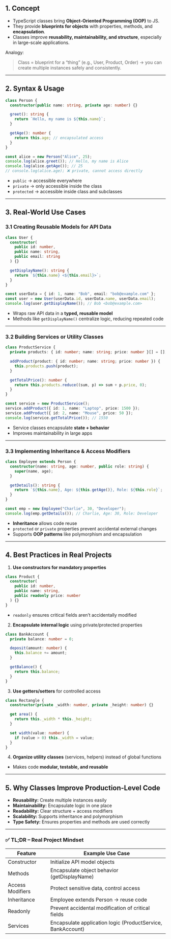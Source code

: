 ## 1. **Concept**

* TypeScript classes bring **Object-Oriented Programming (OOP)** to JS.
* They provide **blueprints for objects** with properties, methods, and **encapsulation**.
* Classes improve **reusability, maintainability, and structure**, especially in large-scale applications.

Analogy:

> Class = blueprint for a “thing” (e.g., User, Product, Order) → you can create multiple instances safely and consistently.

---

## 2. **Syntax & Usage**

```ts
class Person {
  constructor(public name: string, private age: number) {}

  greet(): string {
    return `Hello, my name is ${this.name}`;
  }

  getAge(): number {
    return this.age; // encapsulated access
  }
}

const alice = new Person("Alice", 25);
console.log(alice.greet()); // Hello, my name is Alice
console.log(alice.getAge()); // 25
// console.log(alice.age); ❌ private, cannot access directly
```

* `public` → accessible everywhere
* `private` → only accessible inside the class
* `protected` → accessible inside class and subclasses

---

## 3. **Real-World Use Cases**

### 3.1 Creating Reusable Models for API Data

```ts
class User {
  constructor(
    public id: number,
    public name: string,
    public email: string
  ) {}

  getDisplayName(): string {
    return `${this.name} <${this.email}>`;
  }
}

const userData = { id: 1, name: "Bob", email: "bob@example.com" };
const user = new User(userData.id, userData.name, userData.email);
console.log(user.getDisplayName()); // Bob <bob@example.com>
```

* Wraps raw API data in a **typed, reusable model**
* Methods like `getDisplayName()` centralize logic, reducing repeated code

---

### 3.2 Building Services or Utility Classes

```ts
class ProductService {
  private products: { id: number; name: string; price: number }[] = [];

  addProduct(product: { id: number; name: string; price: number }) {
    this.products.push(product);
  }

  getTotalPrice(): number {
    return this.products.reduce((sum, p) => sum + p.price, 0);
  }
}

const service = new ProductService();
service.addProduct({ id: 1, name: "Laptop", price: 1500 });
service.addProduct({ id: 2, name: "Mouse", price: 50 });
console.log(service.getTotalPrice()); // 1550
```

* Service classes encapsulate **state + behavior**
* Improves maintainability in large apps

---

### 3.3 Implementing Inheritance & Access Modifiers

```ts
class Employee extends Person {
  constructor(name: string, age: number, public role: string) {
    super(name, age);
  }

  getDetails(): string {
    return `${this.name}, Age: ${this.getAge()}, Role: ${this.role}`;
  }
}

const emp = new Employee("Charlie", 30, "Developer");
console.log(emp.getDetails()); // Charlie, Age: 30, Role: Developer
```

* **Inheritance** allows code reuse
* `protected` or `private` properties prevent accidental external changes
* Supports **OOP patterns** like polymorphism and encapsulation

---

## 4. **Best Practices in Real Projects**

1. **Use constructors for mandatory properties**

```ts
class Product {
  constructor(
    public id: number,
    public name: string,
    public readonly price: number
  ) {}
}
```

* `readonly` ensures critical fields aren’t accidentally modified

2. **Encapsulate internal logic** using private/protected properties

```ts
class BankAccount {
  private balance: number = 0;

  deposit(amount: number) {
    this.balance += amount;
  }

  getBalance() {
    return this.balance;
  }
}
```

3. **Use getters/setters** for controlled access

```ts
class Rectangle {
  constructor(private _width: number, private _height: number) {}

  get area() {
    return this._width * this._height;
  }

  set width(value: number) {
    if (value > 0) this._width = value;
  }
}
```

4. **Organize utility classes** (services, helpers) instead of global functions

* Makes code **modular, testable, and reusable**

---

## 5. **Why Classes Improve Production-Level Code**

* **Reusability:** Create multiple instances easily
* **Maintainability:** Encapsulate logic in one place
* **Readability:** Clear structure + access modifiers
* **Scalability:** Supports inheritance and polymorphism
* **Type Safety:** Ensures properties and methods are used correctly

---

### ✅ TL;DR – Real Project Mindset

| Feature          | Example Use Case                                            |
| ---------------- | ----------------------------------------------------------- |
| Constructor      | Initialize API model objects                                |
| Methods          | Encapsulate object behavior (getDisplayName)                |
| Access Modifiers | Protect sensitive data, control access                      |
| Inheritance      | Employee extends Person → reuse code                        |
| Readonly         | Prevent accidental modification of critical fields          |
| Services         | Encapsulate application logic (ProductService, BankAccount) |
